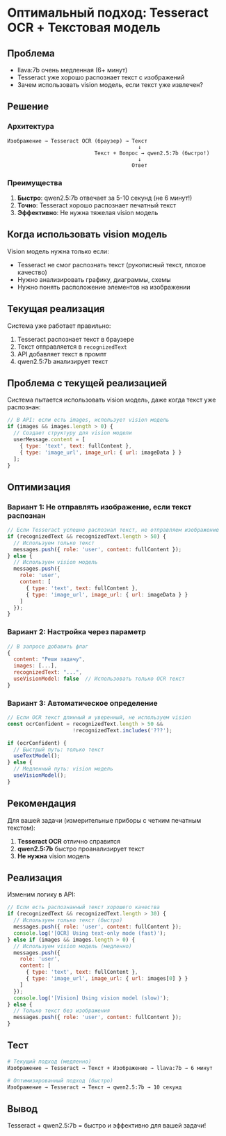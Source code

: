 # Оптимальный подход: Tesseract OCR + Текстовая модель

## Проблема
- llava:7b очень медленная (6+ минут)
- Tesseract уже хорошо распознает текст с изображений
- Зачем использовать vision модель, если текст уже извлечен?

## Решение

### Архитектура
```
Изображение → Tesseract OCR (браузер) → Текст
                                          ↓
                            Текст + Вопрос → qwen2.5:7b (быстро!)
                                          ↓
                                        Ответ
```

### Преимущества
1. **Быстро**: qwen2.5:7b отвечает за 5-10 секунд (не 6 минут!)
2. **Точно**: Tesseract хорошо распознает печатный текст
3. **Эффективно**: Не нужна тяжелая vision модель

## Когда использовать vision модель

Vision модель нужна только если:
- Tesseract не смог распознать текст (рукописный текст, плохое качество)
- Нужно анализировать графику, диаграммы, схемы
- Нужно понять расположение элементов на изображении

## Текущая реализация

Система уже работает правильно:
1. Tesseract распознает текст в браузере
2. Текст отправляется в `recognizedText`
3. API добавляет текст в промпт
4. qwen2.5:7b анализирует текст

## Проблема с текущей реализацией

Система пытается использовать vision модель, даже когда текст уже распознан:

```javascript
// В API: если есть images, использует vision модель
if (images && images.length > 0) {
  // Создает структуру для vision модели
  userMessage.content = [
    { type: 'text', text: fullContent },
    { type: 'image_url', image_url: { url: imageData } }
  ];
}
```

## Оптимизация

### Вариант 1: Не отправлять изображение, если текст распознан
```javascript
// Если Tesseract успешно распознал текст, не отправляем изображение
if (recognizedText && recognizedText.length > 50) {
  // Используем только текст
  messages.push({ role: 'user', content: fullContent });
} else {
  // Используем vision модель
  messages.push({
    role: 'user',
    content: [
      { type: 'text', text: fullContent },
      { type: 'image_url', image_url: { url: imageData } }
    ]
  });
}
```

### Вариант 2: Настройка через параметр
```javascript
// В запросе добавить флаг
{
  content: "Реши задачу",
  images: [...],
  recognizedText: "...",
  useVisionModel: false  // Использовать только OCR текст
}
```

### Вариант 3: Автоматическое определение
```javascript
// Если OCR текст длинный и уверенный, не используем vision
const ocrConfident = recognizedText.length > 50 && 
                     !recognizedText.includes('???');

if (ocrConfident) {
  // Быстрый путь: только текст
  useTextModel();
} else {
  // Медленный путь: vision модель
  useVisionModel();
}
```

## Рекомендация

Для вашей задачи (измерительные приборы с четким печатным текстом):

1. **Tesseract OCR** отлично справится
2. **qwen2.5:7b** быстро проанализирует текст
3. **Не нужна** vision модель

## Реализация

Изменим логику в API:

```javascript
// Если есть распознанный текст хорошего качества
if (recognizedText && recognizedText.length > 30) {
  // Используем только текст (быстро)
  messages.push({ role: 'user', content: fullContent });
  console.log('[OCR] Using text-only mode (fast)');
} else if (images && images.length > 0) {
  // Используем vision модель (медленно)
  messages.push({
    role: 'user',
    content: [
      { type: 'text', text: fullContent },
      { type: 'image_url', image_url: { url: images[0] } }
    ]
  });
  console.log('[Vision] Using vision model (slow)');
} else {
  // Только текст без изображения
  messages.push({ role: 'user', content: fullContent });
}
```

## Тест

```bash
# Текущий подход (медленно)
Изображение → Tesseract → Текст + Изображение → llava:7b → 6 минут

# Оптимизированный подход (быстро)
Изображение → Tesseract → Текст → qwen2.5:7b → 10 секунд
```

## Вывод

Tesseract + qwen2.5:7b = быстро и эффективно для вашей задачи!
